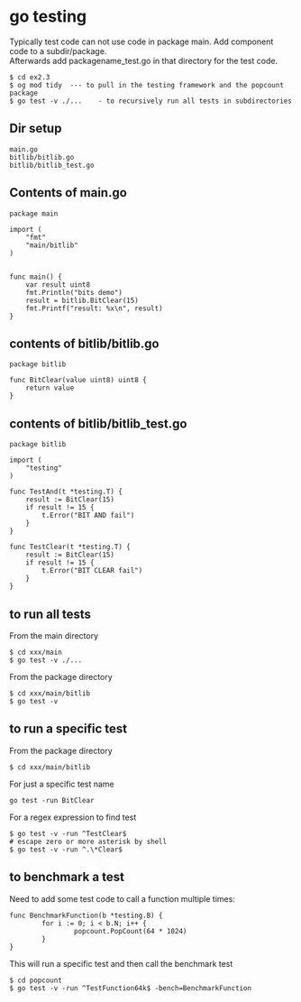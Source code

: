 # go testing

Typically test code can not use code in package main.  Add component code to a subdir/package.  
Afterwards add packagename_test.go in that directory for the test code.

```
$ cd ex2.3
$ og mod tidy  --- to pull in the testing framework and the popcount package
$ go test -v ./...    - to recursively run all tests in subdirectories
```



## Dir setup

```
main.go 
bitlib/bitlib.go
bitlib/bitlib_test.go 
```

## Contents of main.go 

```
package main

import (
	"fmt"
	"main/bitlib"
)


func main() {
	var result uint8
	fmt.Println("bits demo")
	result = bitlib.BitClear(15)
	fmt.Printf("result: %x\n", result)
}
```

## contents of bitlib/bitlib.go 

```
package bitlib

func BitClear(value uint8) uint8 {
	return value
}
```

## contents of bitlib/bitlib_test.go 

```
package bitlib

import (
	"testing"
)

func TestAnd(t *testing.T) {
	result := BitClear(15)
	if result != 15 {
		t.Error("BIT AND fail")
	}
}

func TestClear(t *testing.T) {
	result := BitClear(15)
	if result != 15 {
		t.Error("BIT CLEAR fail")
	}
}
```

## to run all tests 

From the main directory
```
$ cd xxx/main
$ go test -v ./...
```

From the package directory
```
$ cd xxx/main/bitlib
$ go test -v 
```

## to run a specific test

From the package directory
```
$ cd xxx/main/bitlib
```

For just a specific test name

```
go test -run BitClear
```

For a regex expression to find test

```
$ go test -v -run ^TestClear$
# escape zero or more asterisk by shell
$ go test -v -run ^.\*Clear$
```

## to benchmark a test

Need to add some test code to call a function multiple times:

```
func BenchmarkFunction(b *testing.B) {
        for i := 0; i < b.N; i++ {
                popcount.PopCount(64 * 1024)
        }
}
```

This will run a specific test and then call the benchmark test
```
$ cd popcount
$ go test -v -run ^TestFunction64k$ -bench=BenchmarkFunction
```
